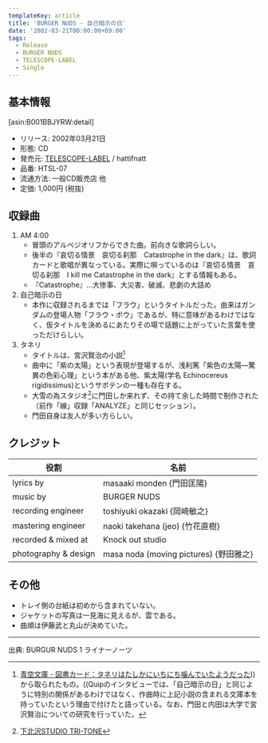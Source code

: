 ```yaml
---
templateKey: article
title: 'BURGER NUDS - 自己暗示の日'
date: '2002-03-21T00:00:00+09:00'
tags:
  - Release
  - BURGER NUDS
  - TELESCOPE-LABEL
  - Single
---
```

## 基本情報

[asin:B001BBJYRW:detail]

* リリース: 2002年03月21日
* 形態: CD
* 発売元: [TELESCOPE-LABEL](/articles/label%3Atelescope) / hattifnatt
* 品番: HTSL-07
* 流通方法: 一般CD販売店 他
* 定価: 1,000円 (税抜)

## 収録曲

1. AM 4:00
   * 冒頭のアルペジオリフからできた曲。前向きな歌詞らしい。
   * 後半の『哀切る情景　哀切る刹那　Catastrophe in the dark』は、歌詞カードと歌唱が異なっている。実際に唄っているのは『哀切る情景　哀切る刹那　I kill me Catastrophe in the dark』とする情報もある。
   * 『Catastrophe』…大惨事、大災害、破滅、悲劇の大詰め
2. 自己暗示の日
   * 本作に収録されるまでは「フラウ」というタイトルだった。由来はガンダムの登場人物「フラウ・ボウ」であるが、特に意味があるわけではなく、仮タイトルを決めるにあたりその場で話題に上がっていた言葉を使っただけらしい。
3. タネリ
   * タイトルは、宮沢賢治の小説[^1]
   * 曲中に「紫の太陽」という表現が登場するが、浅利篤「紫色の太陽—驚異の色彩心理」という本がある他、紫太陽(学名 Echinocereus rigidissimus)というサボテンの一種も存在する。
   * 大雪の為スタジオ[^2]に門田しか来れず、その持て余した時間で制作された（前作「線」収録「ANALYZE」と同じセッション）。
   * 門田自身は友人が多い方らしい。

## クレジット

役割|名前
-|-
lyrics by | masaaki monden {門田匡陽}
music by | BURGER NUDS
recording engineer | toshiyuki okazaki {岡崎敏之}
mastering engineer | naoki takehana (jeo) {竹花直樹}
recorded & mixed at | Knock out studio
photography & design | masa noda (moving pictures) {野田雅之}

## その他

* トレイ側の台紙は初めから含まれていない。
* ジャケットの写真は一見海に見えるが、雲である。
* 曲順は伊藤武と丸山が決めていた。

***

出典: BURGUR NUDS 1 ライナーノーツ

[^1]: [青空文庫 - 図書カード：タネリはたしかにいちにち噛んでいたようだった](http://www.aozora.gr.jp/cards/000081/card4600.html)))から取られたもの。((Quipのインタビューでは、「自己暗示の日」と同じように特別の関係があるわけではなく、作曲時に上記小説の含まれる文庫本を持っていたという理由で付けたと語っている。なお、門田と内田は大学で宮沢賢治についての研究を行っていた。

[^2]: [下北沢STUDIO TRI-TONE](http://www.club251.co.jp/tri-tone/)
